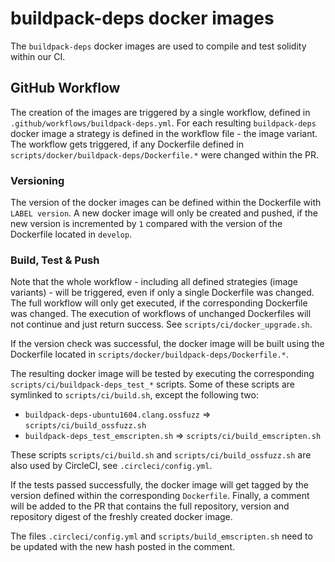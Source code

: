 # buildpack-deps docker images

The `buildpack-deps` docker images are used to compile and test solidity within our CI.

## GitHub Workflow

The creation of the images are triggered by a single workflow, defined in `.github/workflows/buildpack-deps.yml`.
For each resulting `buildpack-deps` docker image a strategy is defined in the workflow file - the image variant.
The workflow gets triggered, if any Dockerfile defined in `scripts/docker/buildpack-deps/Dockerfile.*` were changed
within the PR.

### Versioning

The version of the docker images can be defined within the Dockerfile with `LABEL version`. A new docker image
will only be created and pushed, if the new version is incremented by `1` compared with the version of the Dockerfile
located in `develop`.

### Build, Test & Push

Note that the whole workflow - including all defined strategies (image variants) - will be triggered,
even if only a single Dockerfile was changed. The full workflow will only get executed, if the corresponding
Dockerfile was changed. The execution of workflows of unchanged Dockerfiles will not continue and just return success.
See `scripts/ci/docker_upgrade.sh`.

If the version check was successful, the docker image will be built using the Dockerfile located in
`scripts/docker/buildpack-deps/Dockerfile.*`.

The resulting docker image will be tested by executing the corresponding `scripts/ci/buildpack-deps_test_*` scripts.
Some of these scripts are symlinked to `scripts/ci/build.sh`, except the following two:
 * `buildpack-deps-ubuntu1604.clang.ossfuzz` => `scripts/ci/build_ossfuzz.sh`
 * `buildpack-deps_test_emscripten.sh` => `scripts/ci/build_emscripten.sh`

These scripts `scripts/ci/build.sh` and `scripts/ci/build_ossfuzz.sh` are also used by CircleCI, see `.circleci/config.yml`.

If the tests passed successfully, the docker image will get tagged by the version defined within the corresponding `Dockerfile`.
Finally, a comment will be added to the PR that contains the full repository, version and repository digest
of the freshly created docker image.

The files `.circleci/config.yml` and `scripts/build_emscripten.sh` need to be updated with the new hash posted in the comment.
